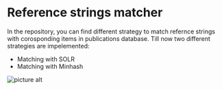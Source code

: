 # Reference strings matcher

In the repository, you can find different strategy to match refernce strings with corosponding 
items in publications database. Till now two different strategies are impelemented:
* Matching with SOLR
* Matching with Minhash

![picture alt](https://s27.postimg.org/65kwnvhwj/stex.png "Matching workflow")

# 

 